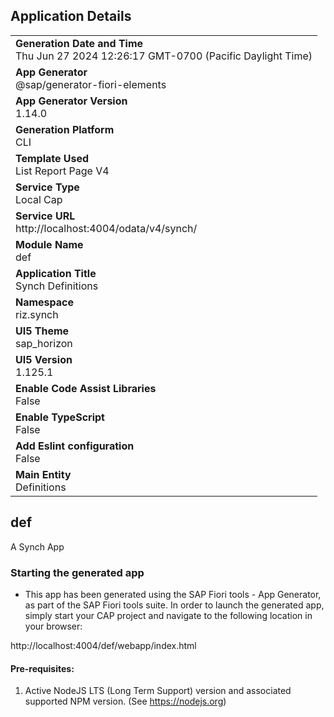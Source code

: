 ## Application Details
|               |
| ------------- |
|**Generation Date and Time**<br>Thu Jun 27 2024 12:26:17 GMT-0700 (Pacific Daylight Time)|
|**App Generator**<br>@sap/generator-fiori-elements|
|**App Generator Version**<br>1.14.0|
|**Generation Platform**<br>CLI|
|**Template Used**<br>List Report Page V4|
|**Service Type**<br>Local Cap|
|**Service URL**<br>http://localhost:4004/odata/v4/synch/
|**Module Name**<br>def|
|**Application Title**<br>Synch Definitions|
|**Namespace**<br>riz.synch|
|**UI5 Theme**<br>sap_horizon|
|**UI5 Version**<br>1.125.1|
|**Enable Code Assist Libraries**<br>False|
|**Enable TypeScript**<br>False|
|**Add Eslint configuration**<br>False|
|**Main Entity**<br>Definitions|

## def

A Synch App

### Starting the generated app

-   This app has been generated using the SAP Fiori tools - App Generator, as part of the SAP Fiori tools suite.  In order to launch the generated app, simply start your CAP project and navigate to the following location in your browser:

http://localhost:4004/def/webapp/index.html

#### Pre-requisites:

1. Active NodeJS LTS (Long Term Support) version and associated supported NPM version.  (See https://nodejs.org)


